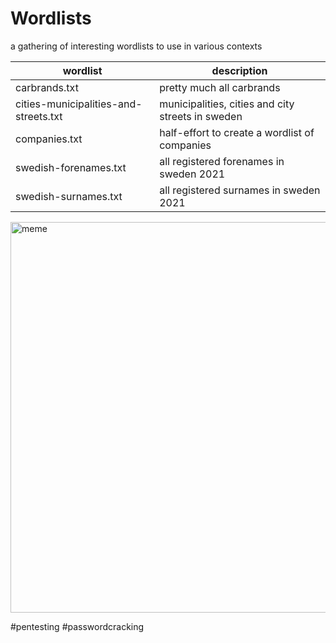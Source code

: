 # Wordlists
a gathering of interesting wordlists to use in various contexts

|wordlist | description |
| ----------- | ----------- |
|carbrands.txt|pretty much all carbrands|
|cities-municipalities-and-streets.txt|municipalities, cities and city streets in sweden|
|companies.txt|half-effort to create a wordlist of companies| 
|swedish-forenames.txt|all registered forenames in sweden 2021|
|swedish-surnames.txt|all registered surnames in sweden 2021|


<img title="meme" src="https://i.imgflip.com/9g7tez.jpg" width=625>

#pentesting #passwordcracking
